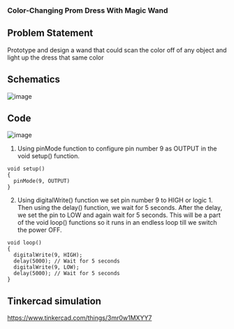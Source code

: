 ### Color-Changing Prom Dress With Magic Wand
	
## Problem Statement
Prototype and design a wand that could scan the color off of any object and light up the dress that same color

## Schematics

![image](https://user-images.githubusercontent.com/85028192/124805786-96dc7800-df79-11eb-86a4-c55f351caa7e.png)

## Code

![image](https://user-images.githubusercontent.com/85028192/124804514-0487a480-df78-11eb-9076-7723c8c8d46c.png)

1. Using pinMode function to configure pin number 9 as OUTPUT in the void setup() function.
```
void setup()
{
  pinMode(9, OUTPUT)
}
```

2. Using digitalWrite() function we set pin number 9 to HIGH or logic 1. Then using the delay() function, we wait for 5 seconds. After the delay, we set the pin to LOW and again wait for 5 seconds. This will be a part of the void loop() functions so it runs in an endless loop till we switch the power OFF.
```
void loop()
{
  digitalWrite(9, HIGH);
  delay(5000); // Wait for 5 seconds
  digitalWrite(9, LOW);
  delay(5000); // Wait for 5 seconds
}
```

## Tinkercad simulation

 https://www.tinkercad.com/things/3mr0w1MXYY7 
